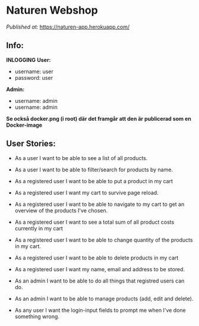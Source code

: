 # Naturen Webshop
*Published at:* 
https://naturen-app.herokuapp.com/
## Info:
**INLOGGING**
**User:**
- username: user
- password: user

**Admin:**
- username: admin
- username: admin

**Se också docker.png (i root) där det framgår att den är publicerad som en Docker-image**


## User Stories:
- As a user I want to be able to see a list of all products.
- As a user I want to be able to filter/search for products by name.

- As a registered user I want to be able to put a product in my cart
- As a registered user I want my cart to survive page reload.
- As a registered user I want to be able to navigate to my cart to get an overview of the products I've chosen.
- As a registered user I want to see a total sum of all product costs currently in my cart
- As a registered user I want to be able to change quantity of the products in my cart.
- As a registered user I want to be able to delete products in my cart
- As a registered user I want my name, email and address to be stored.

- As an admin I want to be able to do all things that registred users can do.
- As an admin I want to be able to manage products (add, edit and delete).
- As any user I want the login-input fields to prompt me when I've done something wrong.

